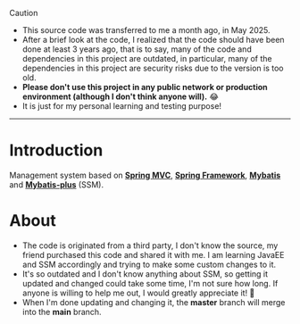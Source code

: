 > [!CAUTION]
> - This source code was transferred to me a month ago, in May 2025.
> - After a brief look at the code, I realized that the code should have been done at least 3 years ago, that is to say, many of the code and dependencies in this project are outdated, in particular, many of the dependencies in this project are security risks due to the version is too old.
> - **Please don't use this project in any public network or production environment (although I don't think anyone will).** :joy:
> - It is just for my personal learning and testing purpose!

---

# Introduction
Management system based on [**Spring MVC**](https://docs.spring.io/spring-framework/reference/web/webmvc.html), [**Spring Framework**](https://github.com/spring-projects/spring-framework), [**Mybatis**](https://github.com/mybatis/mybatis-3) and [**Mybatis-plus**](https://github.com/baomidou/mybatis-plus) (SSM).

# About

- The code is originated from a third party, I don't know the source, my friend purchased this code and shared it with me. I am learning JavaEE and SSM accordingly and trying to make some custom changes to it.
- It's so outdated and I don't know anything about SSM, so getting it updated and changed could take some time, I'm not sure how long. If anyone is willing to help me out, I would greatly appreciate it! :smiling_face_with_three_hearts: 
- When I'm done updating and changing it, the __master__ branch will merge into the __main__ branch.